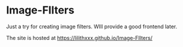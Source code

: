 # Image-FIlters
Just a try for creating image filters. WIll provide a good frontend later.

The site is hosted at https://lilithxxx.github.io/Image-FIlters/
